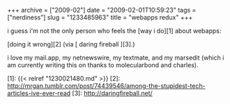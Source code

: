+++
archive = ["2009-02"]
date = "2009-02-01T10:59:23"
tags = ["nerdiness"]
slug = "1233485963"
title = "webapps redux"
+++

i guess i'm not the only person who feels the [way i do][1] about webapps: 

[doing it wrong][2] (via [ daring fireball ][3].)

i love my mail.app, my netnewswire, my textmate, and my marsedit (which
i am currently writing this on thanks to molecularbond and charles).

[1]: {{< relref "1230021480.md" >}}
[2]: http://mrgan.tumblr.com/post/74439546/among-the-stupidest-tech-articles-ive-ever-read
[3]: http://daringfireball.net/

